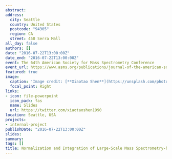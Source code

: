 ```yaml
---
abstract: 
address:
  city: Seattle
  country: United States
  postcode: "94305"
  region: CA
  street: 450 Serra Mall
all_day: false
authors: []
date: "2016-07-22T13:00:00Z"
date_end: "2016-07-22T13:00:00Z"
event: The 64th American Society for Mass Spectrometry Conference
event_url: https://www.asms.org/publications/journal-of-the-american-society-for-mass-spectrometry-group/news-detail/2016/07/22/highlights-from-the-64th-annual-asms-conference
featured: true
image:
  caption: 'Image credit: [**Xiaotao Shen**](https://unsplash.com/photos/bzdhc5b3Bxs)'
  focal_point: Right
links:
- icon: file-powerpoint
  icon_pack: fas
  name: Slides
  url: https://twitter.com/xiaotaoshen1990
location: Seattle, USA
projects:
- internal-project
publishDate: "2016-07-22T13:00:00Z"
slides: 
summary: 
tags: []
title: Normalization and Integration of Large-Scale Mass Spectrometry-based Metabolomics Data Using Support Vector Regression
---
```


